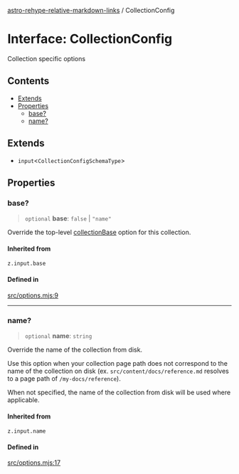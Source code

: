 [astro-rehype-relative-markdown-links](../README.md) / CollectionConfig

# Interface: CollectionConfig

Collection specific options

## Contents

* [Extends](#extends)
* [Properties](#properties)
  * [base?](#base)
  * [name?](#name)

## Extends

* `input`\<`CollectionConfigSchemaType`>

## Properties

### base?

> `optional` **base**: `false` | `"name"`

Override the top-level [collectionBase](Options.md#collectionbase) option for this collection.

#### Inherited from

`z.input.base`

#### Defined in

[src/options.mjs:9](https://github.com/vernak2539/astro-rehype-relative-markdown-links/blob/main/src/options.mjs#L9)

***

### name?

> `optional` **name**: `string`

Override the name of the collection from disk.

Use this option when your collection page path does not correspond to the name of the collection on disk (ex. `src/content/docs/reference.md` resolves to a page path of `/my-docs/reference`).

When not specified, the name of the collection from disk will be used where applicable.

#### Inherited from

`z.input.name`

#### Defined in

[src/options.mjs:17](https://github.com/vernak2539/astro-rehype-relative-markdown-links/blob/main/src/options.mjs#L17)
